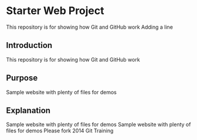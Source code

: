 # Starter Web Project

This repository is for showing how Git and GitHub work
Adding  a line

## Introduction
This repository is for showing how Git and GitHub work

## Purpose

Sample website with plenty of files for demos


## Explanation

Sample website with plenty of files for demos
Sample website with plenty of files for demos
Please fork
2014  Git Training